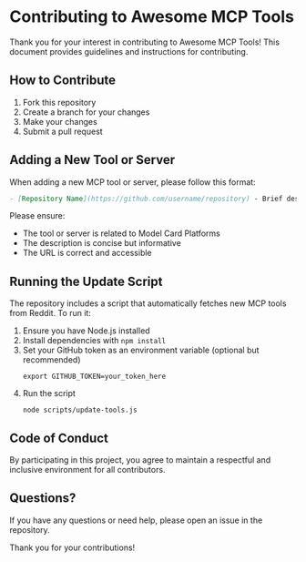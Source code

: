 # Contributing to Awesome MCP Tools

Thank you for your interest in contributing to Awesome MCP Tools! This document provides guidelines and instructions for contributing.

## How to Contribute

1. Fork this repository
2. Create a branch for your changes
3. Make your changes
4. Submit a pull request

## Adding a New Tool or Server

When adding a new MCP tool or server, please follow this format:

```markdown
- [Repository Name](https://github.com/username/repository) - Brief description of the tool or server
```

Please ensure:

- The tool or server is related to Model Card Platforms
- The description is concise but informative
- The URL is correct and accessible

## Running the Update Script

The repository includes a script that automatically fetches new MCP tools from Reddit. To run it:

1. Ensure you have Node.js installed
2. Install dependencies with `npm install`
3. Set your GitHub token as an environment variable (optional but recommended)
   ```
   export GITHUB_TOKEN=your_token_here
   ```
4. Run the script
   ```
   node scripts/update-tools.js
   ```

## Code of Conduct

By participating in this project, you agree to maintain a respectful and inclusive environment for all contributors.

## Questions?

If you have any questions or need help, please open an issue in the repository.

Thank you for your contributions!